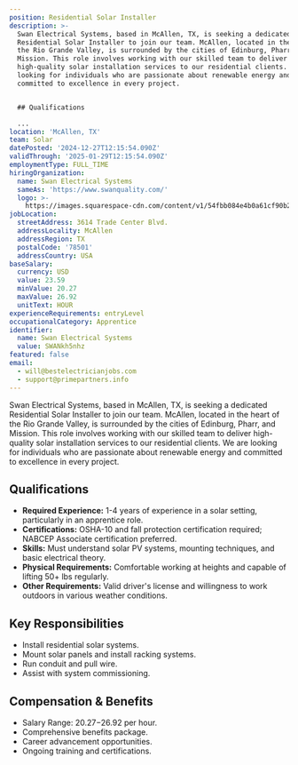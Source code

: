 ```yaml
---
position: Residential Solar Installer
description: >-
  Swan Electrical Systems, based in McAllen, TX, is seeking a dedicated
  Residential Solar Installer to join our team. McAllen, located in the heart of
  the Rio Grande Valley, is surrounded by the cities of Edinburg, Pharr, and
  Mission. This role involves working with our skilled team to deliver
  high-quality solar installation services to our residential clients. We are
  looking for individuals who are passionate about renewable energy and
  committed to excellence in every project.


  ## Qualifications

  ...
location: 'McAllen, TX'
team: Solar
datePosted: '2024-12-27T12:15:54.090Z'
validThrough: '2025-01-29T12:15:54.090Z'
employmentType: FULL_TIME
hiringOrganization:
  name: Swan Electrical Systems
  sameAs: 'https://www.swanquality.com/'
  logo: >-
    https://images.squarespace-cdn.com/content/v1/54fbb084e4b0a61cf90b2a6b/1511915437509-KMEEKDHKFLZ8J2AD7Y8M/SWAN_logo_horz_black.jpg?format=1500w
jobLocation:
  streetAddress: 3614 Trade Center Blvd.
  addressLocality: McAllen
  addressRegion: TX
  postalCode: '78501'
  addressCountry: USA
baseSalary:
  currency: USD
  value: 23.59
  minValue: 20.27
  maxValue: 26.92
  unitText: HOUR
experienceRequirements: entryLevel
occupationalCategory: Apprentice
identifier:
  name: Swan Electrical Systems
  value: SWANkh5nhz
featured: false
email:
  - will@bestelectricianjobs.com
  - support@primepartners.info
---
```




Swan Electrical Systems, based in McAllen, TX, is seeking a dedicated Residential Solar Installer to join our team. McAllen, located in the heart of the Rio Grande Valley, is surrounded by the cities of Edinburg, Pharr, and Mission. This role involves working with our skilled team to deliver high-quality solar installation services to our residential clients. We are looking for individuals who are passionate about renewable energy and committed to excellence in every project.

## Qualifications

- **Required Experience:** 1-4 years of experience in a solar setting, particularly in an apprentice role.
- **Certifications:** OSHA-10 and fall protection certification required; NABCEP Associate certification preferred.
- **Skills:** Must understand solar PV systems, mounting techniques, and basic electrical theory.
- **Physical Requirements:** Comfortable working at heights and capable of lifting 50+ lbs regularly.
- **Other Requirements:** Valid driver's license and willingness to work outdoors in various weather conditions.

## Key Responsibilities

- Install residential solar systems.
- Mount solar panels and install racking systems.
- Run conduit and pull wire.
- Assist with system commissioning.

## Compensation & Benefits

- Salary Range: $20.27-$26.92 per hour.
- Comprehensive benefits package.
- Career advancement opportunities.
- Ongoing training and certifications.
